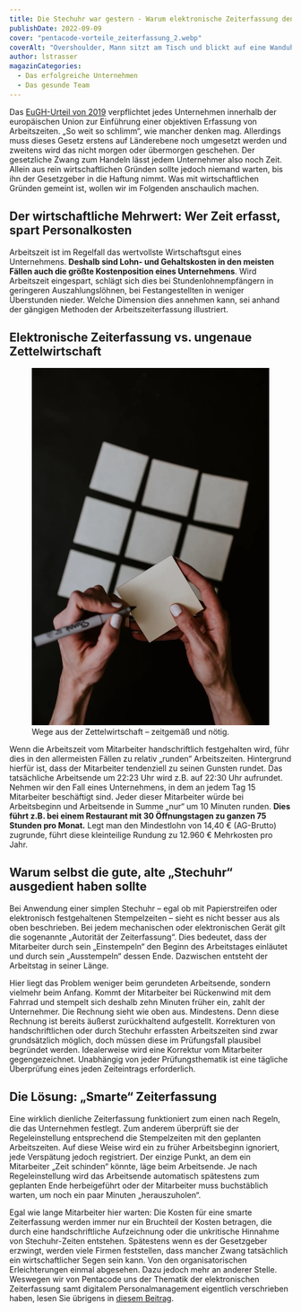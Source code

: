```yaml
---
title: Die Stechuhr war gestern - Warum elektronische Zeiterfassung den Gewinn erhöht
publishDate: 2022-09-09
cover: "pentacode-vorteile_zeiterfassung_2.webp"
coverAlt: "Overshoulder, Mann sitzt am Tisch und blickt auf eine Wanduhr."
author: lstrasser
magazinCategories:
  - Das erfolgreiche Unternehmen
  - Das gesunde Team
---
```


Das [EuGH-Urteil von 2019](../eugh_urteil/) verpflichtet jedes Unternehmen
innerhalb der europäischen Union zur Einführung einer objektiven Erfassung von
Arbeitszeiten. „So weit so schlimm“, wie mancher denken mag. Allerdings muss
dieses Gesetz erstens auf Länderebene noch umgesetzt werden und zweitens wird
das nicht morgen oder übermorgen geschehen. Der gesetzliche Zwang zum Handeln
lässt jedem Unternehmer also noch Zeit. Allein aus rein wirtschaftlichen Gründen
sollte jedoch niemand warten, bis ihn der Gesetzgeber in die Haftung nimmt. Was
mit wirtschaftlichen Gründen gemeint ist, wollen wir im Folgenden anschaulich
machen.

## Der wirtschaftliche Mehrwert: Wer Zeit erfasst, spart Personalkosten

Arbeitszeit ist im Regelfall das wertvollste Wirtschaftsgut eines Unternehmens.
**Deshalb sind Lohn- und Gehaltskosten in den meisten Fällen auch die größte
Kostenposition eines Unternehmens**. Wird Arbeitszeit eingespart, schlägt sich
dies bei Stundenlohnempfängern in geringeren Auszahlungslöhnen, bei
Festangestellten in weniger Überstunden nieder. Welche Dimension dies annehmen
kann, sei anhand der gängigen Methoden der Arbeitszeiterfassung illustriert.

## Elektronische Zeiterfassung vs. ungenaue Zettelwirtschaft

<figure class="float right width-40pc">
  <img src="pentacode-vorteile_zeiterfassung_5.webp" alt="Hand hält Notizblock und Stift. Im Hintergrund: weitere Zettel." />
  <figcaption>Wege aus der Zettelwirtschaft – zeitgemäß und nötig.</figcaption>
</figure>

Wenn die Arbeitszeit vom Mitarbeiter handschriftlich festgehalten wird, führ
dies in den allermeisten Fällen zu relativ „runden“ Arbeitszeiten. Hintergrund
hierfür ist, dass der Mitarbeiter tendenziell zu seinen Gunsten rundet. Das
tatsächliche Arbeitsende um 22:23 Uhr wird z.B. auf 22:30 Uhr aufrundet. Nehmen
wir den Fall eines Unternehmens, in dem an jedem Tag 15 Mitarbeiter beschäftigt
sind. Jeder dieser Mitarbeiter würde bei Arbeitsbeginn und Arbeitsende in Summe
„nur“ um 10 Minuten runden. **Dies führt z.B. bei einem Restaurant mit 30
Öffnungstagen zu ganzen 75 Stunden pro Monat.** Legt man den Mindestlohn von 14,40
€ (AG-Brutto) zugrunde, führt diese kleinteilige Rundung zu 12.960 € Mehrkosten
pro Jahr.

## Warum selbst die gute, alte „Stechuhr“ ausgedient haben sollte

Bei Anwendung einer simplen Stechuhr – egal ob mit Papierstreifen oder
elektronisch festgehaltenen Stempelzeiten – sieht es nicht besser aus als oben
beschrieben. Bei jedem mechanischen oder elektronischen Gerät gilt die
sogenannte „Autorität der Zeiterfassung“. Dies bedeutet, dass der Mitarbeiter
durch sein „Einstempeln“ den Beginn des Arbeitstages einläutet und durch sein
„Ausstempeln“ dessen Ende. Dazwischen entsteht der Arbeitstag in seiner Länge.

Hier liegt das Problem weniger beim gerundeten Arbeitsende, sondern vielmehr
beim Anfang. Kommt der Mitarbeiter bei Rückenwind mit dem Fahrrad und stempelt
sich deshalb zehn Minuten früher ein, zahlt der Unternehmer. Die Rechnung sieht
wie oben aus. Mindestens. Denn diese Rechnung ist bereits äußerst zurückhaltend
aufgestellt. Korrekturen von handschriftlichen oder durch Stechuhr erfassten
Arbeitszeiten sind zwar grundsätzlich möglich, doch müssen diese im Prüfungsfall
plausibel begründet werden. Idealerweise wird eine Korrektur vom Mitarbeiter
gegengezeichnet. Unabhängig von jeder Prüfungsthematik ist eine tägliche
Überprüfung eines jeden Zeiteintrags erforderlich.

## Die Lösung: „Smarte“ Zeiterfassung

Eine wirklich dienliche Zeiterfassung funktioniert zum einen nach Regeln, die
das Unternehmen festlegt. Zum anderem überprüft sie der Regeleinstellung
entsprechend die Stempelzeiten mit den geplanten Arbeitszeiten. Auf diese Weise
wird ein zu früher Arbeitsbeginn ignoriert, jede Verspätung jedoch registriert.
Der einzige Punkt, an dem ein Mitarbeiter „Zeit schinden“ könnte, läge beim
Arbeitsende. Je nach Regeleinstellung wird das Arbeitsende automatisch
spätestens zum geplanten Ende herbeigeführt oder der Mitarbeiter muss
buchstäblich warten, um noch ein paar Minuten „herauszuholen“.

Egal wie lange Mitarbeiter hier warten: Die Kosten für eine smarte Zeiterfassung
werden immer nur ein Bruchteil der Kosten betragen, die durch eine
handschriftliche Aufzeichnung oder die unkritische Hinnahme von Stechuhr-Zeiten
entstehen.  Spätestens wenn es der Gesetzgeber erzwingt, werden viele Firmen
feststellen, dass mancher Zwang tatsächlich ein wirtschaftlicher Segen sein
kann. Von den organisatorischen Erleichterungen einmal abgesehen. Dazu jedoch
mehr an anderer Stelle. Weswegen wir von Pentacode uns der Thematik der
elektronischen Zeiterfassung samt digitalem Personalmanagement eigentlich
verschrieben haben, lesen Sie übrigens in [diesem
Beitrag](../erfolg_durch_faktor_zeit/).
